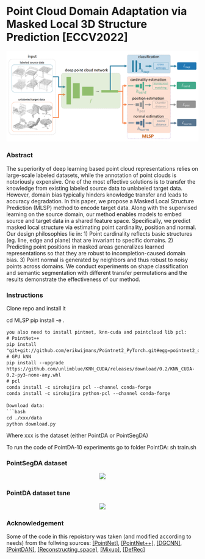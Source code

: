 # Point Cloud Domain Adaptation via Masked Local 3D Structure Prediction [ECCV2022]

<p align="center"> 
    <img src="./resources/arch_new.png">
</p> 
 
 ### Abstract
The superiority of deep learning based point cloud representations relies on large-scale labeled datasets, while the annotation of point clouds is notoriously expensive. One of the most effective solutions is to transfer the knowledge from existing labeled source data to unlabeled target data. However, domain bias typically hinders knowledge transfer and leads to accuracy degradation. In this paper, we propose a  Masked Local Structure Prediction (MLSP) method to encode target data. Along with the supervised learning on the source domain, our method enables models to embed source and target data in a shared feature space. Specifically, we predict masked local structure via estimating point cardinality, position and normal. Our design philosophies lie in: 1) Point cardinality reflects basic structures (eg. line, edge and plane) that are invariant to specific domains. 2) Predicting point positions in masked areas generalizes learned representations so that they are robust to incompletion-caused domain bias. 3) Point normal is generated by neighbors and thus robust to noisy points across domains. We conduct experiments on shape classification and semantic segmentation with different transfer permutations and the results demonstrate the effectiveness of our method.  

### Instructions
Clone repo and install it

cd MLSP
pip install -e .
```
you also need to install pintnet, knn-cuda and pointcloud lib pcl:
# PointNet++
pip install "git+git://github.com/erikwijmans/Pointnet2_PyTorch.git#egg=pointnet2_ops&subdirectory=pointnet2_ops_lib"
# GPU kNN
pip install --upgrade https://github.com/unlimblue/KNN_CUDA/releases/download/0.2/KNN_CUDA-0.2-py3-none-any.whl
# pcl
conda install -c sirokujira pcl --channel conda-forge
conda install -c sirokujira python-pcl --channel conda-forge

Download data:
```bash
cd ./xxx/data
python download.py
```
Where xxx is the dataset (either PointDA or PointSegDA)

To run the code of PointDA-10 experiments go to folder PointDA:
sh train.sh

<!-- ### Citation
Please cite this paper if you want to use it in your work,
```
@inproceedings{achituve2021self,
  title={Self-Supervised Learning for Domain Adaptation on Point Clouds},
  author={Achituve, Idan and Maron, Haggai and Chechik, Gal},
  booktitle={Proceedings of the IEEE/CVF Winter Conference on Applications of Computer Vision},
  pages={123--133},
  year={2021}
} -->

 <!-- ### Visulization of Cardinality
<p align="center"> 
    <img src="./resources/cardinality.PNG">
</p>

 ### Visulization of Normal
<p align="center"> 
    <img src="./resources/cardinality.PNG">
</p> -->

 ### PointSegDA dataset
<p align="center"> 
    <img src="./resources/seg.png">
</p>

### PointDA dataset tsne
<p align="center"> 
    <img src="./resources/classification.PNG">
</p> 
 

### Acknowledgement
Some of the code in this repoistory was taken (and modified according to needs) from the follwing sources:
[[PointNet]](https://github.com/charlesq34/pointnet), [[PointNet++]](https://github.com/charlesq34/pointnet2), [[DGCNN]](https://github.com/WangYueFt/dgcnn), [[PointDAN]](https://github.com/canqin001/PointDAN), [[Reconstructing_space]](http://papers.nips.cc/paper/9455-self-supervised-deep-learning-on-point-clouds-by-reconstructing-space), [[Mixup]](https://github.com/facebookresearch/mixup-cifar10), [[DefRec]](https://github.com/IdanAchituve/DefRec_and_PCM)
